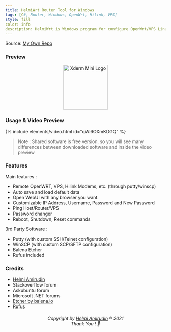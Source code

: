 ```yaml
---
title: HelmiWrt Router Tool for Windows
tags: [C#, Router, Windows, OpenWrt, Hilink, VPS]
style: fill
color: info
description: HelmiWrt is Windows program for configure OpenWrt/VPS Linux/Hilink Modems written in C#.
---
```


Source: [My Own Repo](https://github.com/helmiau/helmiwrt-tool-free#readme)

### Preview
<p align="center">
  <img src="https://user-images.githubusercontent.com/20932301/129487262-21097eaa-dda2-4de2-8788-938e440f41fe.png" height="140" alt="Xderm Mini Logo"/>
</p>

### Usage & Video Preview
{% include elements/video.html id="qWl6OXmKDGQ" %}

> Note : Shared software is free version. so you will see many differences between downloaded software and inside the video preview

### Features
Main features :
- Remote OpenWRT, VPS, Hilink Modems, etc. (through putty/winscp)
- Auto save and load default data
- Open WebUI with any browser you want.
- Customizable IP Address, Username, Password and New Password
- Ping Host/Router/VPS
- Password changer
- Reboot, Shutdown, Reset commands

3rd Party Software :
- Putty (with custom SSH/Telnet configuration)
- WinSCP (with custom SCP/SFTP configuration)
- Balena Etcher
- Rufus included

### Credits
- [Helmi Amirudin](http://www.helmiau.com)
- Stackoverflow forum
- Askubuntu forum
- Microsoft .NET forums
- [Etcher by balena.io](https://github.com/balena-io/etcher/releases)
- [Rufus](https://rufus.ie/downloads/)

<h6 align="center">Copyright by <a href="http://www.helmiau.com">Helmi Amirudin</a> ® 2021 <br> Thank You ! 🤝</h6>
